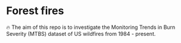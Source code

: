# Forest fires

:fire: The aim of this repo is to investigate the Monitoring Trends in Burn Severity (MTBS) dataset of US wildfires from 1984 - present. 
